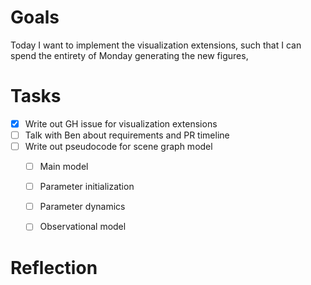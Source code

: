 # Goals

Today I want to implement the visualization extensions, such that I can spend
the entirety of Monday generating the new figures, 

# Tasks

* [X] Write out GH issue for visualization extensions
* [ ] Talk with Ben about requirements and PR timeline
* [ ] Write out pseudocode for scene graph model
    * [ ] Main model
    * [ ] Parameter initialization
    * [ ] Parameter dynamics
    * [ ] Observational model


# Reflection
